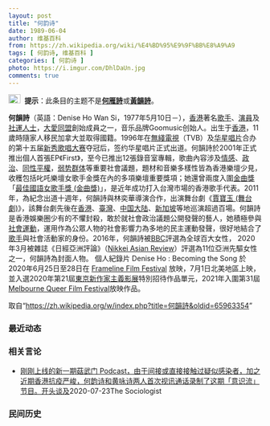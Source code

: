 ```yaml
---
layout: post
title: "何韵诗"
date: 1989-06-04
author: 维基百科
from: https://zh.wikipedia.org/wiki/%E4%BD%95%E9%9F%BB%E8%A9%A9
tags: [ 何韵诗, 维基百科 ]
categories: [ 何韵诗 ]
photo: https://i.imgur.com/DhlDaUn.jpg
comments: true
---
```

<div class="mw-parser-output"><div role="note" class="hatnote navigation-not-searchable"><a href="/wiki/Wikipedia:%E6%B6%88%E6%AD%A7%E4%B9%89" title="Wikipedia:消歧义"><img alt="Confusion grey.svg" src="//upload.wikimedia.org/wikipedia/commons/thumb/f/fb/Confusion_grey.svg/24px-Confusion_grey.svg.png" decoding="async" width="24" height="18" srcset="//upload.wikimedia.org/wikipedia/commons/thumb/f/fb/Confusion_grey.svg/36px-Confusion_grey.svg.png 1.5x, //upload.wikimedia.org/wikipedia/commons/thumb/f/fb/Confusion_grey.svg/48px-Confusion_grey.svg.png 2x" data-file-width="260" data-file-height="200"></a>&nbsp;&nbsp;<b>提示</b>：此条目的主题不是<b><a href="/wiki/%E4%BD%95%E9%9B%81%E8%A9%A9" title="何雁詩">何雁詩</a></b>或<b><a href="/wiki/%E9%BB%83%E9%9F%BB%E8%A9%A9" title="黃韻詩">黃韻詩</a></b>。</div> 

<div id="noteTA-e10501c2" class="noteTA"><div class="noteTA-local"><div data-noteta-code="zh-cn:蒙特利尔;zh-hans:蒙特利尔;zh-hk:滿地可;zh-tw:蒙特婁;"></div></div></div>

<p><b>何韻詩</b>（英語：<span lang="en">Denise Ho Wan Si</span>，1977年5月10日<span class="useeditintro" title="Template:BLP editintro">－</span>），<a href="/wiki/%E9%A6%99%E6%B8%AF" title="香港">香港</a>著名<a href="/wiki/%E6%AD%8C%E6%89%8B" title="歌手">歌手</a>、<a href="/wiki/%E6%BC%94%E5%93%A1" title="演員">演員</a>及<a href="/wiki/%E7%A4%BE%E9%81%8B%E4%BA%BA%E5%A3%AB" class="mw-redirect" title="社運人士">社運人士</a>，<a href="/wiki/%E5%A4%A7%E6%84%9B%E5%90%8C%E7%9B%9F" title="大愛同盟">大愛同盟</a>創始成員之一，音乐品牌Goomusic创始人。出生于<a href="/wiki/%E9%A6%99%E6%B8%AF" title="香港">香港</a>，11歲時隨家人移民加拿大並取得國籍。1996年在<a href="/wiki/%E7%84%A1%E7%B6%AB%E9%9B%BB%E8%A6%96" class="mw-redirect" title="無綫電視">無綫電視</a>（TVB）及<a href="/wiki/%E5%8D%8E%E6%98%9F%E5%94%B1%E7%89%87" class="mw-redirect" title="华星唱片">华星唱片</a>合办的第十五届<a href="/wiki/%E6%96%B0%E7%A7%80%E6%AD%8C%E5%94%B1%E5%A4%A7%E8%B3%BD" class="mw-redirect" title="新秀歌唱大賽">新秀歌唱大赛</a>夺冠后，签约华星唱片正式出道。何韻詩於2001年正式推出個人首張EP《First》，至今已推出12張錄音室專輯，歌曲內容涉及<a href="/wiki/%E6%83%85%E6%84%9F" class="mw-disambig" title="情感">情感</a>、<a href="/wiki/%E6%94%BF%E6%B2%BB" title="政治">政治</a>、<a href="/wiki/LGBT%E6%AC%8A%E5%88%A9%E9%81%8B%E5%8B%95" title="LGBT權利運動">同性平權</a>，<a href="/wiki/%E5%BC%B1%E5%8A%BF%E7%BE%A4%E4%BD%93" title="弱势群体">弱势群体</a>等重要社會議題，題材和音樂多樣性皆為香港樂壇少見，收穫包括叱吒樂壇女歌手金獎在內的多項樂壇重要獎項；她還曾兩度入圍<a href="/wiki/%E9%87%91%E6%9B%B2%E7%8D%8E" title="金曲獎">金曲獎</a>「<a href="/wiki/%E6%9C%80%E4%BD%B3%E5%9C%8B%E8%AA%9E%E5%A5%B3%E6%AD%8C%E6%89%8B%E7%8D%8E_(%E9%87%91%E6%9B%B2%E7%8D%8E)" class="mw-redirect" title="最佳國語女歌手獎 (金曲獎)">最佳國語女歌手獎 (金曲獎)</a>」，是近年成功打入台灣市場的香港歌手代表。2011年，為紀念出道十週年，何韻詩與林奕華導演合作，出演舞台劇《<a href="/wiki/%E8%B3%88%E5%AF%B6%E7%8E%89_(%E8%88%9E%E5%8F%B0%E5%8A%87)" title="賈寶玉 (舞台劇)">賈寶玉 (舞台劇)</a>》，該舞台劇先後在<a href="/wiki/%E9%A6%99%E6%B8%AF" title="香港">香港</a>、<a href="/wiki/%E8%87%BA%E7%81%A3" title="臺灣">臺灣</a>、<a href="/wiki/%E4%B8%AD%E5%9B%BD%E5%A4%A7%E9%99%86" title="中国大陆">中国大陆</a>、<a href="/wiki/%E6%96%B0%E5%8A%A0%E5%9D%A1" title="新加坡">新加坡</a>等地巡演超過百場。何韻詩是香港娛樂圈少有的不懼封殺，敢於就社會政治議題公開發聲的藝人，她積極參與<a href="/wiki/%E7%A4%BE%E6%9C%83%E9%81%8B%E5%8B%95" title="社會運動">社會運動</a>，運用作為公眾人物的社會影響力為多地的民主運動發聲，很好地結合了<a href="/wiki/%E6%AD%8C%E6%89%8B" title="歌手">歌手</a>與社會活動家的身份。2016年，何韻詩被<a href="/wiki/%E8%8B%B1%E5%9B%BD%E5%B9%BF%E6%92%AD%E5%85%AC%E5%8F%B8" title="英国广播公司">BBC</a>評選為全球百大女性， 2020年3月被雜誌《日經亞洲評論》（<a href="/wiki/Nikkei_Asian_Review" class="mw-redirect" title="Nikkei Asian Review">Nikkei Asian Review</a>）評選為11位亞洲先驅女性之一，何韻詩為封面人物。 個人紀錄片 Denise Ho&nbsp;: Becoming the Song 於2020年6月25日至28日在 <a class="external text" href="https://en.m.wikipedia.org/wiki/Frameline_Film_Festival">Frameline Film Festival</a> 放映，7月1日北美地區上映， 並入選2020年第21屆<a href="/wiki/%E6%9D%B1%E4%BA%AC%E6%96%B0%E4%BD%9C%E5%AE%B6%E4%B8%BB%E7%BE%A9%E5%BD%B1%E5%B1%95" title="東京新作家主義影展">東京新作家主義影展</a>特別招待作品單元，2021年入圍第31屆<a class="external text" href="https://en.wikipedia.org/wiki/Melbourne_Queer_Film_Festival?wprov=sfti1">Melbourne Queer Film Festival</a>放映作品。
</p>
</div><noscript><img src="//zh.wikipedia.org/wiki/Special:CentralAutoLogin/start?type=1x1" alt="" title="" width="1" height="1" style="border: none; position: absolute;"></noscript>
<div class="printfooter">取自“<a dir="ltr" href="https://zh.wikipedia.org/w/index.php?title=何韻詩&amp;oldid=65963354">https://zh.wikipedia.org/w/index.php?title=何韻詩&amp;oldid=65963354</a>”</div><div id="recent-news"><h3>最近动态</h3><ul></ul></div><div id="open-opinion"><h3>相关言论</h3><ul><li><a href="https://nodebe4.github.io/opinion/2020-07-23/%E5%88%9A%E5%88%9A%E4%B8%8A%E7%BA%BF%E7%9A%84%E6%96%B0%E4%B8%80%E6%9C%9F%E8%8F%87%E6%AD%A6%E9%97%A8-Podcast-%E7%94%B1%E4%BA%8E%E9%97%B4%E6%8E%A5%E6%88%96%E7%9B%B4%E6%8E%A5%E6%8E%A5%E8%A7%A6%E8%BF%87%E7%96%91%E4%BC%BC%E6%84%9F%E6%9F%93%E8%80%85-%E5%8A%A0%E4%B9%8B%E8%BF%91%E6%9C%9F%E9%A6%99%E6%B8%AF%E6%8A%97%E7%96%AB%E4%B8%A5%E5%B3%BB-%E4%BD%95%E9%9F%B5%E8%AF%97/" title="The Sociologist">刚刚上线的新一期菇武门 Podcast，由于间接或直接接触过疑似感染者，加之近期香港抗疫严峻，何韵诗和黄咏诗两人首次视讯通话录制了这期「意识流」节目。开头谈及</a><time>2020-07-23</time><a class="tag">The Sociologist</a></li>
</ul></div><div id="mjls-record"><h3>民间历史</h3><ul></ul></div>